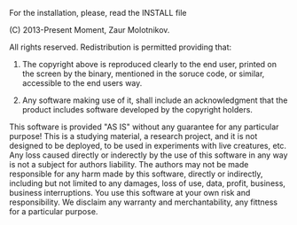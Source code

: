 For the installation, please, read the INSTALL file

(C) 2013-Present Moment, Zaur Molotnikov.

All rights reserved. Redistribution is permitted providing that:

1. The copyright above is reproduced clearly to the end user,
printed on the screen by the binary, mentioned in the 
soruce code, or similar, accessible to the end users way.

2. Any software making use of it, shall include an acknowledgment
that the product includes software developed by the copyright holders.

This software is provided "AS IS" without any guarantee for 
any particular purpose! This is a studying material, a 
research project, and it is not designed to be deployed,
to be used in experiments with live creatures, etc. 
Any loss caused directly or inderectly by the use of this 
software in any way is not a subject for authors liability.
The authors may not be made responsible for any harm made
by this software, directly or indirectly, including but not 
limited to any damages, loss of use, data, profit, business,
business interruptions.
You use this software at your own risk and responsibility.
We disclaim any warranty and merchantability, any fittness
for a particular purpose. 


